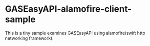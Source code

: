 # GASEasyAPI-alamofire-client-sample
This is a tiny sample examines GASEasyAPI using alamofire(swift http networking framework). 
